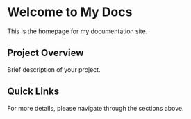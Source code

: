 # Welcome to My Docs

This is the homepage for my documentation site.

## Project Overview

Brief description of your project.

## Quick Links

<!-- - [Agent Creation Guideline](AgentCreationGuideline.md)
- [HakunaMatata Dev Guidelines](HakunaMatataDevGuide.md)
- [Rbac Guidelines](RbacGuidelines.md)
- [Development](developmentSch.MD) -->


For more details, please navigate through the sections above.
